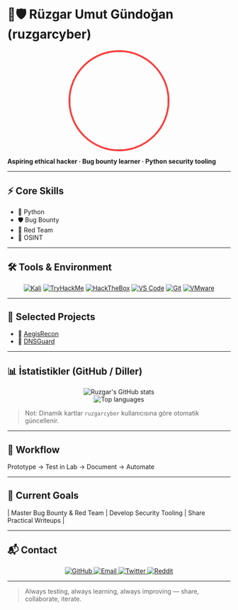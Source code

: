 # 🔴🛡️ Rüzgar Umut Gündoğan (ruzgarcyber)

<p align="center">
<img src="https://media2.giphy.com/media/v1.Y2lkPTc5MGI3NjExYjI0Y3h3cWdkZTVxcDBnbHltZ3g3cmF3NTFkdWZod3J6M2RheThrdCZlcD12MV9pbnRlcm5hbF9naWZfYnlfaWQmY3Q9Zw/fmkYSBlJt3XjNF6p9c/giphy.gif" width="220" style="border-radius:50%; border:4px solid #ff3b3b;" />
</p>

**Aspiring ethical hacker · Bug bounty learner · Python security tooling**  

---

## ⚡ Core Skills
- 🐍 Python  
- 🛡️ Bug Bounty  
- 🔴 Red Team  
- 🔎 OSINT  

---

## 🛠 Tools & Environment
<p align="center">
<a href="https://www.kali.org" title="Kali Linux"><img alt="Kali" src="https://img.shields.io/badge/Kali-Linux-262B33?style=for-the-badge&logo=kali-linux&logoColor=white" /></a>
<a href="https://tryhackme.com/p/ruzgaru.gundogan" title="TryHackMe Profile"><img alt="TryHackMe" src="https://img.shields.io/badge/TryHackMe-ruzgaru.gundogan-0A84FF?style=for-the-badge&logo=tryhackme&logoColor=white" /></a>
<a href="https://app.hackthebox.com/profile/ruzgarcyber" title="Hack The Box Profile"><img alt="HackTheBox" src="https://img.shields.io/badge/HackTheBox-ruzgarcyber-00A86B?style=for-the-badge&logo=hackthebox&logoColor=white" /></a>
<a href="https://code.visualstudio.com" title="VS Code"><img alt="VS Code" src="https://img.shields.io/badge/VS%20Code-Editor-007ACC?style=for-the-badge&logo=visual-studio-code&logoColor=white" /></a>
<a href="https://git-scm.com" title="Git"><img alt="Git" src="https://img.shields.io/badge/Git-Version_Control-F05032?style=for-the-badge&logo=git&logoColor=white" /></a>
<a href="https://www.vmware.com" title="VMware"><img alt="VMware" src="https://img.shields.io/badge/VMware-VM-1B7CF2?style=for-the-badge" /></a>
</p>

---

## 📂 Selected Projects
- 🔹 [AegisRecon](https://github.com/ruzgarcyber/AegisRecon)
- 🔹 [DNSGuard](https://github.com/ruzgarcyber/DNSGuard) 
---

## 📊 İstatistikler (GitHub / Diller)
<p align="center">
<img src="https://github-readme-stats.vercel.app/api?username=ruzgarcyber&show_icons=true&theme=dark&count_private=true" alt="Ruzgar's GitHub stats" />

<br />

<img src="https://github-readme-stats.vercel.app/api/top-langs/?username=ruzgarcyber&layout=compact&theme=dark" alt="Top languages" />
</p>

> Not: Dinamik kartlar `ruzgarcyber` kullanıcısına göre otomatik güncellenir.

---

## 🔹 Workflow
Prototype → Test in Lab → Document → Automate

---

## 🎯 Current Goals
| Master Bug Bounty & Red Team | Develop Security Tooling | Share Practical Writeups |

---

## 📬 Contact
<p align="center">
  <a href="https://github.com/ruzgarcyber" title="GitHub">
    <img alt="GitHub" src="https://img.shields.io/badge/GitHub-ruzgarcyber-181717?style=for-the-badge&logo=github&logoColor=white" />
  </a>
  <a href="mailto:ruzgaru.gundogan00@gmail.com" title="Email">
    <img alt="Email" src="https://img.shields.io/badge/Email-ruzgaru.gundogan00@gmail.com-D14836?style=for-the-badge&logo=gmail&logoColor=white" />
  </a>
  <a href="https://twitter.com/ruzgarumut_12" title="Twitter">
    <img alt="Twitter" src="https://img.shields.io/badge/Twitter-@ruzgarumut_12-1DA1F2?style=for-the-badge&logo=twitter&logoColor=white" />
  </a>
  <a href="https://www.reddit.com/user/coderuzgar/" title="Reddit">
    <img alt="Reddit" src="https://img.shields.io/badge/Reddit-u/coderuzgar-FF4500?style=for-the-badge&logo=reddit&logoColor=white" />
  </a>
</p>


---

> Always testing, always learning, always improving — share, collaborate, iterate.
